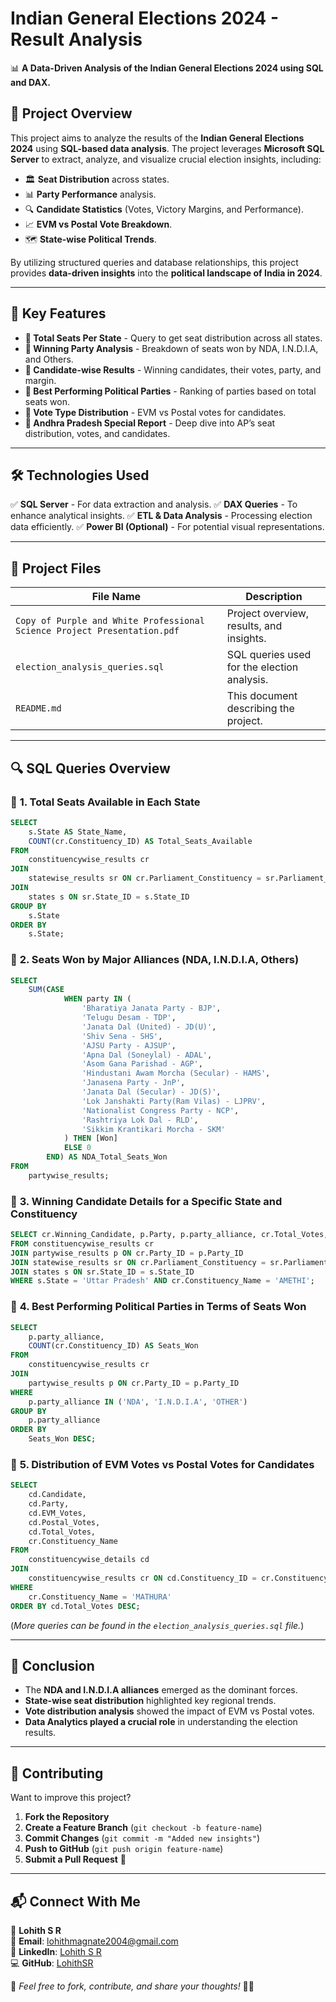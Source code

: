 # Indian General Elections 2024 - Result Analysis

📊 **A Data-Driven Analysis of the Indian General Elections 2024 using SQL and DAX.**

## 📝 Project Overview
This project aims to analyze the results of the **Indian General Elections 2024** using **SQL-based data analysis**. The project leverages **Microsoft SQL Server** to extract, analyze, and visualize crucial election insights, including:
- 🏛️ **Seat Distribution** across states.
- 📊 **Party Performance** analysis.
- 🔍 **Candidate Statistics** (Votes, Victory Margins, and Performance).
- 📈 **EVM vs Postal Vote Breakdown**.
- 🗺️ **State-wise Political Trends**.

By utilizing structured queries and database relationships, this project provides **data-driven insights** into the **political landscape of India in 2024**.

---

## 🚀 Key Features
- **📌 Total Seats Per State** - Query to get seat distribution across all states.
- **📌 Winning Party Analysis** - Breakdown of seats won by NDA, I.N.D.I.A, and Others.
- **📌 Candidate-wise Results** - Winning candidates, their votes, party, and margin.
- **📌 Best Performing Political Parties** - Ranking of parties based on total seats won.
- **📌 Vote Type Distribution** - EVM vs Postal votes for candidates.
- **📌 Andhra Pradesh Special Report** - Deep dive into AP’s seat distribution, votes, and candidates.

---

## 🛠 Technologies Used
✅ **SQL Server** - For data extraction and analysis.
✅ **DAX Queries** - To enhance analytical insights.
✅ **ETL & Data Analysis** - Processing election data efficiently.
✅ **Power BI (Optional)** - For potential visual representations.

---

## 📂 Project Files
| File Name                                      | Description                                       |
|----------------------------------------------|-------------------------------------------------|
| `Copy of Purple and White Professional Science Project Presentation.pdf` | Project overview, results, and insights. |
| `election_analysis_queries.sql`              | SQL queries used for the election analysis.     |
| `README.md`                                  | This document describing the project.           |

---

## 🔍 SQL Queries Overview

### 📌 **1. Total Seats Available in Each State**
```sql
SELECT 
    s.State AS State_Name,
    COUNT(cr.Constituency_ID) AS Total_Seats_Available
FROM 
    constituencywise_results cr
JOIN 
    statewise_results sr ON cr.Parliament_Constituency = sr.Parliament_Constituency
JOIN 
    states s ON sr.State_ID = s.State_ID
GROUP BY 
    s.State
ORDER BY 
    s.State;
```

### 📌 **2. Seats Won by Major Alliances (NDA, I.N.D.I.A, Others)**
```sql
SELECT 
    SUM(CASE 
            WHEN party IN (
                'Bharatiya Janata Party - BJP', 
                'Telugu Desam - TDP', 
                'Janata Dal (United) - JD(U)',
                'Shiv Sena - SHS', 
                'AJSU Party - AJSUP', 
                'Apna Dal (Soneylal) - ADAL', 
                'Asom Gana Parishad - AGP',
                'Hindustani Awam Morcha (Secular) - HAMS', 
                'Janasena Party - JnP', 
                'Janata Dal (Secular) - JD(S)',
                'Lok Janshakti Party(Ram Vilas) - LJPRV', 
                'Nationalist Congress Party - NCP',
                'Rashtriya Lok Dal - RLD', 
                'Sikkim Krantikari Morcha - SKM'
            ) THEN [Won]
            ELSE 0 
        END) AS NDA_Total_Seats_Won
FROM 
    partywise_results;
```

### 📌 **3. Winning Candidate Details for a Specific State and Constituency**
```sql
SELECT cr.Winning_Candidate, p.Party, p.party_alliance, cr.Total_Votes, cr.Margin, cr.Constituency_Name, s.State
FROM constituencywise_results cr
JOIN partywise_results p ON cr.Party_ID = p.Party_ID
JOIN statewise_results sr ON cr.Parliament_Constituency = sr.Parliament_Constituency
JOIN states s ON sr.State_ID = s.State_ID
WHERE s.State = 'Uttar Pradesh' AND cr.Constituency_Name = 'AMETHI';
```

### 📌 **4. Best Performing Political Parties in Terms of Seats Won**
```sql
SELECT 
    p.party_alliance,
    COUNT(cr.Constituency_ID) AS Seats_Won
FROM 
    constituencywise_results cr
JOIN 
    partywise_results p ON cr.Party_ID = p.Party_ID
WHERE 
    p.party_alliance IN ('NDA', 'I.N.D.I.A', 'OTHER')
GROUP BY 
    p.party_alliance
ORDER BY 
    Seats_Won DESC;
```

### 📌 **5. Distribution of EVM Votes vs Postal Votes for Candidates**
```sql
SELECT 
    cd.Candidate,
    cd.Party,
    cd.EVM_Votes,
    cd.Postal_Votes,
    cd.Total_Votes,
    cr.Constituency_Name
FROM 
    constituencywise_details cd
JOIN 
    constituencywise_results cr ON cd.Constituency_ID = cr.Constituency_ID
WHERE 
    cr.Constituency_Name = 'MATHURA'
ORDER BY cd.Total_Votes DESC;
```

(*More queries can be found in the `election_analysis_queries.sql` file.*)

---

## 🏁 Conclusion
- The **NDA and I.N.D.I.A alliances** emerged as the dominant forces.
- **State-wise seat distribution** highlighted key regional trends.
- **Vote distribution analysis** showed the impact of EVM vs Postal votes.
- **Data Analytics played a crucial role** in understanding the election results.

---

## 🤝 Contributing
Want to improve this project?
1. **Fork the Repository**
2. **Create a Feature Branch** (`git checkout -b feature-name`)
3. **Commit Changes** (`git commit -m "Added new insights"`)
4. **Push to GitHub** (`git push origin feature-name`)
5. **Submit a Pull Request** 🚀

---

## 📬 Connect With Me
👤 **Lohith S R**  
📧 **Email**: lohithmagnate2004@gmail.com  
🔗 **LinkedIn**: [Lohith S R](https://www.linkedin.com/in/lohith-s-r)  
💻 **GitHub**: [LohithSR](https://github.com/LohithSR)  

📢 *Feel free to fork, contribute, and share your thoughts!* 🚀🔥

